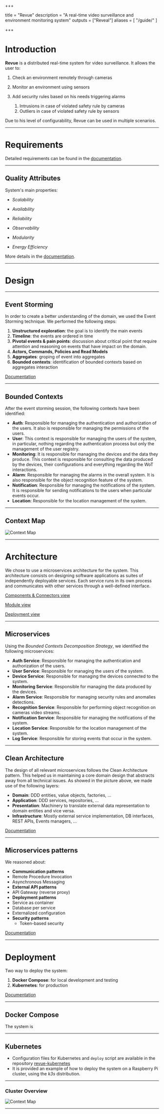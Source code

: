 +++

title = "Revue"
description = "A real-time video surveillance and environment monitoring system"
outputs = ["Reveal"]
aliases = [
    "/guide/"
]

+++

# Introduction

**Revue** is a distributed real-time system for video surveillance. It allows the user to:

1. Check an environment remotely through cameras

2. Monitor an environment using sensors

3. Add security rules based on his needs triggering alarms
    1. Intrusions in case of violated safety rule by cameras
    2. Outliers in case of violated safety rule by sensors

Due to his level of configurability, Revue can be used in multiple scenarios.

---

# Requirements

Detailed requirements can be found in the [documentation](https://revue-org.github.io/revue/docs/report/analysis/business-requirements).

---

## Quality Attributes

System's main properties:

-   _Scalability_

-   _Availability_

-   _Reliability_

-   _Observability_

-   _Modularity_

-   _Energy Efficiency_

More details in the [documentation](https://revue-org.github.io/revue/docs/report/analysis/quality-attributes).

---

# Design

---

## Event Storming

In order to create a better understanding of the domain, we used the Event Storming technique. We performed the following steps:

1. **Unstructured exploration**: the goal is to identify the main events
2. **Timeline**: the events are ordered in time
3. **Pivotal events & pain points**: discussion about critical point that require attention and reasoning on events that have impact on the domain.
4. **Actors, Commands, Policies and Read Models**
5. **Aggregates**: groping of event into aggregates
6. **Bounded contexts**: identification of bounded contexts based on aggregates interaction

[Documentation](https://revue-org.github.io/revue/docs/report/design/event-storming)

---

## Bounded Contexts

After the event storming session, the following contexts have been identified:

-   **Auth**: Responsible for managing the authentication and authorization of the users. It also is responsible for managing the permissions of the users.
-   **User**: This context is responsible for managing the users of the system, in particular, nothing regarding the authentication process but only the management of the user registry.
-   **Monitoring**: It is responsible for managing the devices and the data they produce. This context is responsible for consulting the data produced by the devices, their configurations and everything regarding the WoT interactions.
-   **Alarm**: Responsible for managing the alarms in the overall system. It is also responsible for the object recognition feature of the system.
-   **Notification**: Responsible for managing the notifications of the system. It is responsible for sending notifications to the users when particular events occur.
-   **Location**: Responsible for the location management of the system.

---

## Context Map

![Context Map](https://revue-org.github.io/revue/assets/images/ContextMap-7e49c19a18bd072c726a8ec3ffe73d6e.png)

---

# Architecture

We chose to use a microservices architecture for the system. This architecture consists on designing software applications as suites of independently deployable services. Each service runs in its own process and communicates with other services through a well-defined interface.

[Components & Connectors view](https://revue-org.github.io/revue/docs/report/design/architecture/documentation#components--connectors)

[Module view](https://revue-org.github.io/revue/docs/report/design/architecture/documentation#module-view)

[Deployment view](https://revue-org.github.io/revue/docs/report/design/architecture/documentation#deployment-view)

---

## Microservices

Using the _Bounded Contexts Decomposition Strategy_, we identified the following microservices:

-   **Auth Service**: Responsible for managing the authentication and authorization of the users.
-   **User Service**: Responsible for managing the users of the system.
-   **Device Service**: Responsible for managing the devices connected to the system.
-   **Monitoring Service**: Responsible for managing the data produced by the devices.
-   **Alarm Service**: Responsible for managing security rules and anomalies detections.
-   **Recognition Service**: Responsible for performing object recognition on cameras video streams.
-   **Notification Service**: Responsible for managing the notifications of the system.
-   **Location Service**: Responsible for the location management of the system.
-   **Log Service**: Responsible for storing events that occur in the system.

---

## Clean Architecture

The design of all relevant microservices follows the Clean Architecture pattern. This helped us in maintaining a core domain design that abstracts away from all technical issues. As showed in the picture above, we made use of the following layers:

-   **Domain**: DDD entities, value objects, factories, ...
-   **Application**: DDD services, repositories, ...
-   **Presentation**: Machinery to translate external data representation to domain entities and vice versa.
-   **Infrastructure**: Mostly external service implementation, DB interfaces, REST APIs, Events managers, ...

[Documentation](https://revue-org.github.io/revue/docs/report/design/architecture/microservices#clean-architecture)

---

## Microservices patterns

We reasoned about:

-   **Communication patterns**
-   Remote Procedure Invocation
-   Asynchronous Messaging
-   **External API patterns**
-   API Gateway (reverse proxy)
-   **Deployment patterns**
-   Service as container
-   Database per service
-   Externalized configuration
-   **Security patterns**
    -   Token-based security

[Documentation](https://revue-org.github.io/revue/docs/report/design/architecture/patterns)

---

# Deployment

Two way to deploy the system:

1. **Docker Compose**: for local development and testing
2. **Kubernetes**: for production

[Documentation](https://revue-org.github.io/revue/docs/category/deployment)

---

## Docker Compose

The system is

---

## Kubernetes

-   Configuration files for Kubernetes and `deploy` script are available in the repository [revue-kubernetes](https://github.com/revue-org/revue-kubernetes/)
-   It is provided an example of how to deploy the system on a Raspberry Pi cluster, using the _k3s_ distribution.

---

### Cluster Overview

![Context Map](https://revue-org.github.io/revue/assets/images/kubernetes-deployment-2564f960a43a371d629d42d0a8b00a55.png)

---
